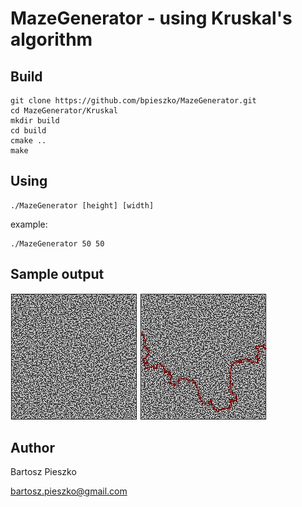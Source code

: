 # MazeGenerator - using Kruskal's algorithm

## Build
```
git clone https://github.com/bpieszko/MazeGenerator.git
cd MazeGenerator/Kruskal
mkdir build
cd build
cmake ..
make
```

## Using
```
./MazeGenerator [height] [width]
```
example:
```
./MazeGenerator 50 50
```

## Sample output
![Broken path to image](examples/generated.jpg)
![Broken path to image](examples/generated2.jpg)

## Author
Bartosz Pieszko

bartosz.pieszko@gmail.com
